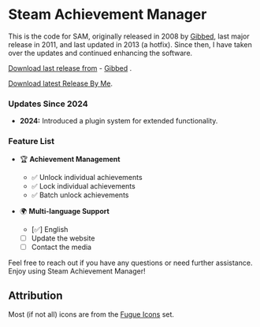# Steam Achievement Manager

This is the code for SAM, originally released in 2008 by [Gibbed](https://github.com/gibbed), last major release in 2011, and last updated in 2013 (a hotfix). Since then, I have taken over the updates and continued enhancing the software.

[Download last release from](https://github.com/gibbed/SteamAchievementManager/releases/latest) - [Gibbed](https://github.com/gibbed) .

[Download latest Release By Me](https://github.com/CelinexCute/SteamAchievementManager/releases/latest).


### Updates Since 2024
- **2024:** Introduced a plugin system for extended functionality.

### Feature List

- 🏆 **Achievement Management**
  - ✅ Unlock individual achievements
  - ✅ Lock individual achievements
  - ✅ Batch unlock achievements

- 🌍 **Multi-language Support**
  * [✅] English
  - [ ] Update the website
  - [ ] Contact the media

Feel free to reach out if you have any questions or need further assistance. Enjoy using Steam Achievement Manager!


## Attribution

Most (if not all) icons are from the [Fugue Icons](http://p.yusukekamiyamane.com/) set.
